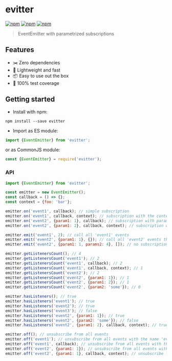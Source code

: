 # evitter
[![npm](https://img.shields.io/npm/dm/evitter.svg)](https://www.npmjs.com/package/evitter)
[![npm](https://img.shields.io/npm/v/evitter.svg)](https://www.npmjs.com/package/evitter)
[![npm](https://img.shields.io/npm/l/evitter.svg)](https://www.npmjs.com/package/evitter)

> EventEmitter with parametrized subscriptions

## Features
* :scissors: Zero dependencies
* :rocket: Lightweight and fast
* :package: Easy to use out the box
* :100: 100% test coverage

## Getting started

* Install with npm:
```shell
npm install --save evitter
```

* Import as ES module:

```js
import {EventEmitter} from 'evitter';
```

or as CommonJS module:
```js
const {EventEmitter} = require('evitter');
```

### API

```js
import {EventEmitter} from 'evitter';

const emitter = new EventEmitter();
const callback = () => {};
const context = {foo: 'bar'};

emitter.on('event1', callback); // simple subscription
emitter.on('event1', callback, context); // subscription with the context for our callback
emitter.on('event2', {param1: 1}, callback); // subscription with parameters
emitter.on('event2', {param1: 2}, callback, context); // subscription with parameters & the context

emitter.emit('event1', 2); // call all 'event1' events
emitter.emit('event2', {param1: 1}, {}); // call all 'event2' events that match parameters
emitter.emit('event2', {param1: 1, params2: 4}, []); // no subscriptions there

emitter.getListenersCount(); // 4
emitter.getListenersCount('event1'); // 2
emitter.getListenersCount('event1', callback); // 2
emitter.getListenersCount('event1', callback, context); // 1
emitter.getListenersCount('event2'); // 2
emitter.getListenersCount('event2', {param1: 1}); // 1
emitter.getListenersCount('event2', {param1: 2}); // 1
emitter.getListenersCount('event2', {param2: 'some'}); // 0

emitter.hasListeners(); // true
emitter.hasListeners('event1'); // true
emitter.hasListeners('event2'); // true
emitter.hasListeners('event3'); // false
emitter.hasListeners('event2', {param1: 1}); // true
emitter.hasListeners('event2', {param2: 'some'}); // false
emitter.hasListeners('event2', {param1: 2}, callback, context); // true

emitter.off(); // unsubscribe from all events
emitter.off('event1'); // unsubscribe from all events with the name 'event1'
emitter.off('event1', callback); // unsubscribe from all events with the name 'event1' and specific callback
emitter.off('event2', {param1: 1}); // unsubscribe from all events with the name 'event2' and specific parameters
emitter.off('event2', {param1: 1}, callback, context); // unsubscribe from all events that match all arguments
```